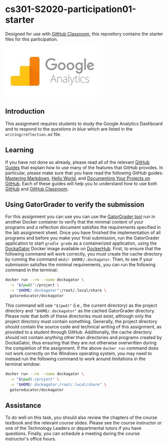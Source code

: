 
# cs301-S2020-participation01-starter

Designed for use with [GitHub Classroom](https://classroom.github.com/), this repository contains the starter files for this participation.

![Logo](writing/graphics/logo.jpg)

## Introduction

This assignment requires students to study the Google Analytics Dashboard and to respond to the _questions in blue_ which are listed in the `writing/reflection.md` file.  


## Learning

If you have not done so already, please read all of the relevant [GitHub Guides](https://guides.github.com/) that explain how to use many of the features that GitHub provides. In particular, please make sure that you have read the following GitHub guides: [Mastering Markdown](https://guides.github.com/features/mastering-markdown/), [Hello World](https://guides.github.com/activities/hello-world/), and [Documenting Your Projects on GitHub](https://guides.github.com/features/wikis/). Each of these guides will help you to understand how to use both [GitHub](http://github.com) and [GitHub Classroom](https://classroom.github.com/).

## Using GatorGrader to verify the submission
For this assignment you can use you can use the [GatorGrader
tool](https://github.com/GatorEducator/gatorgrader) run in another Docker container
to verify that the minimal content of your programs and a reflection document satisfies the
requirements specified in the lab assignment sheet. Once you have finished the
implementation of all programs and before you make your final submission,
run the GatorGrader application to start `gradle grade` as a containerized
application, using the [DockaGator](https://github.com/GatorEducator/dockagator)
Docker image available on
[DockerHub](https://cloud.docker.com/u/gatoreducator/repository/docker/gatoreducator/dockagator).
First, to ensure that the following command will work correctly, you
must create the cache directory by running the command `mkdir
$HOME/.dockagator`.
Then, to see if your submission satisfies the minimal requirements, you can run the following command in the terminal:

```bash
docker run --rm --name dockagator \
  -v "$(pwd)":/project \
  -v "$HOME/.dockagator":/root/.local/share \
  gatoreducator/dockagator
```

This command will use `"$(pwd)"` (i.e., the current directory) as
the project directory and `"$HOME/.dockagator"` as the cached GatorGrader
directory. Please note that both of these directories must exist, although only
the project directory must contain something. Generally, the project directory
should contain the source code and technical writing of this assignment, as
provided to a student through GitHub. Additionally, the cache directory should
not contain anything other than directories and programs created by DockaGator,
thus ensuring that they are not otherwise overwritten during the completion of
the assignment.  If the above `docker run` command does not work correctly on
the Windows operating system, you may need to instead run the following command
to work around limitations in the terminal window:

```bash
docker run --rm --name dockagator \
  -v "$(pwd):/project" \
  -v "$HOME/.dockagator:/root/.local/share" \
  gatoreducator/dockagator
```

## Assistance
To do well on this task, you should also review the chapters of the course textbook and the relevant course slides. Please see the course instructor or one of the Technology Leaders or departmental tutors if you have questions. Finally, you can schedule a meeting during the course instructor's office hours.
